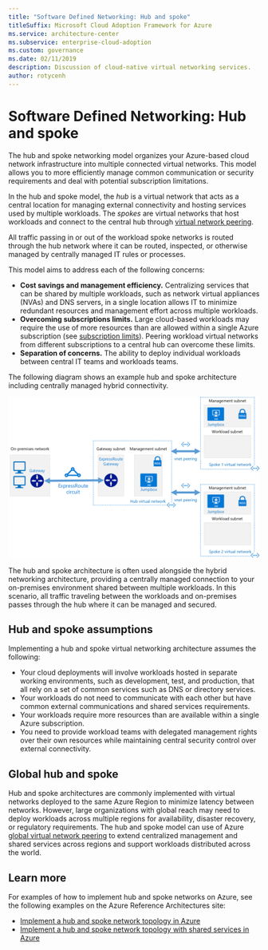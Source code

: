 ```yaml
---
title: "Software Defined Networking: Hub and spoke"
titleSuffix: Microsoft Cloud Adoption Framework for Azure
ms.service: architecture-center
ms.subservice: enterprise-cloud-adoption
ms.custom: governance
ms.date: 02/11/2019
description: Discussion of cloud-native virtual networking services.
author: rotycenh
---
```


# Software Defined Networking: Hub and spoke

The hub and spoke networking model organizes your Azure-based cloud network infrastructure into multiple connected virtual networks. This model allows you to more efficiently manage common communication or security requirements and deal with potential subscription limitations.

In the hub and spoke model, the *hub* is a virtual network that acts as a central location for managing external connectivity and hosting services used by multiple workloads. The *spokes* are virtual networks that host workloads and connect to the central hub through [virtual network peering](/virtual-network/virtual-network-peering-overview).

All traffic passing in or out of the workload spoke networks is routed through the hub network where it can be routed, inspected, or otherwise managed by centrally managed IT rules or processes.

This model aims to address each of the following concerns:

- **Cost savings and management efficiency.** Centralizing services that can be shared by multiple workloads, such as network virtual appliances (NVAs) and DNS servers, in a single location allows IT to minimize redundant resources and management effort across multiple workloads.
- **Overcoming subscriptions limits.** Large cloud-based workloads may require the use of more resources than are allowed within a single Azure subscription (see [subscription limits](/azure/azure-subscription-service-limits)). Peering workload virtual networks from different subscriptions to a central hub can overcome these limits.
- **Separation of concerns.** The ability to deploy individual workloads between central IT teams and workloads teams.

The following diagram shows an example hub and spoke architecture including centrally managed hybrid connectivity.

![Hub and spoke network architecture](../../../reference-architectures/hybrid-networking/images/hub-spoke.png)

The hub and spoke architecture is often used alongside the hybrid networking architecture, providing a centrally managed connection to your on-premises environment shared between multiple workloads. In this scenario, all traffic traveling between the workloads and on-premises passes through the hub where it can be managed and secured.

## Hub and spoke assumptions

Implementing a hub and spoke virtual networking architecture assumes the following:

- Your cloud deployments will involve workloads hosted in separate working environments, such as development, test, and production, that all rely on a set of common services such as DNS or directory services.
- Your workloads do not need to communicate with each other but have common external communications and shared services requirements.
- Your workloads require more resources than are available within a single Azure subscription.
- You need to provide workload teams with delegated management rights over their own resources while maintaining central security control over external connectivity.

## Global hub and spoke

Hub and spoke architectures are commonly implemented with virtual networks deployed to the same Azure Region to minimize latency between networks. However, large organizations with global reach may need to deploy workloads across multiple regions for availability, disaster recovery, or regulatory requirements. The hub and spoke model can use of Azure [global virtual network peering](/azure/virtual-network/virtual-network-peering-overview) to extend centralized management and shared services across regions and support workloads distributed across the world.

## Learn more

For examples of how to implement hub and spoke networks on Azure, see the following examples on the Azure Reference Architectures site:

- [Implement a hub and spoke network topology in Azure](../../../reference-architectures/hybrid-networking/hub-spoke.md)
- [Implement a hub and spoke network topology with shared services in Azure](../../../reference-architectures/hybrid-networking/shared-services.md)
